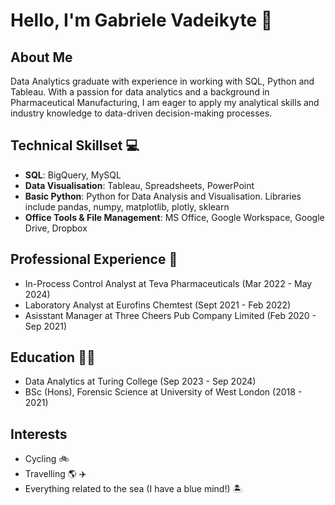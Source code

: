 # Hello, I'm Gabriele Vadeikyte :wave:
## About Me
Data Analytics graduate with experience in working with SQL, Python and Tableau. With a passion for  data analytics and a background in Pharmaceutical Manufacturing, I am eager to apply my analytical skills and industry knowledge to data-driven decision-making processes.  

## Technical Skillset :computer:
- **SQL**: BigQuery, MySQL
- **Data Visualisation**: Tableau, Spreadsheets, PowerPoint
- **Basic Python**: Python for Data Analysis and Visualisation. Libraries include pandas, numpy, matplotlib, plotly, sklearn
- **Office Tools & File Management**: MS Office, Google Workspace, Google Drive, Dropbox

## Professional Experience :test_tube:
- In-Process Control Analyst at Teva Pharmaceuticals (Mar 2022 - May 2024)
- Laboratory Analyst at Eurofins Chemtest (Sept 2021 - Feb 2022)  
- Asisstant Manager at Three Cheers Pub Company Limited (Feb 2020 - Sep 2021)

## Education :woman_student:
- Data Analytics at Turing College (Sep 2023 - Sep 2024)
- BSc (Hons), Forensic Science at University of West London (2018 - 2021)

## Interests
- Cycling :bike:
- Travelling :earth_americas: :airplane:
- Everything related to the sea (I have a blue mind!) :desert_island:
